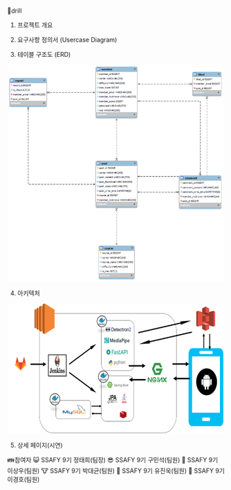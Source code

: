 🍪drill 

1. 프로젝트 개요


2. 요구사항 정의서 (Usercase Diagram)



3. 테이블 구조도 (ERD)
<img src="exec/img/erd__1_.png " width="500" height="500">


4. 아키텍처
<img src="exec/img/architecture.png" width="500" height="300">

5. 상세 페이지(시연)








👪참여자
😺 SSAFY 9기 정태희(팀장)
😎 SSAFY 9기 구민석(팀원)
🐻 SSAFY 9기 이상우(팀원)
🐮 SSAFY 9기 박대균(팀원)
🤖 SSAFY 9기 유진욱(팀원)
🐼 SSAFY 9기 이경호(팀원)
